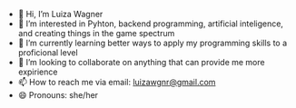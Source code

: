 - 👋 Hi, I’m Luiza Wagner
- 👀 I’m interested in Pyhton, backend programming, artificial inteligence, and creating things in the game spectrum
- 🌱 I’m currently learning better ways to apply my programming skills to a proficional level
- 💞️ I’m looking to collaborate on anything that can provide me more expirience
- 📫 How to reach me via email: luizawgnr@gmail.com
- 😄 Pronouns: she/her


<!---
LuizaWagnerr/LuizaWagnerr is a ✨ special ✨ repository because its `README.md` (this file) appears on your GitHub profile.
You can click the Preview link to take a look at your changes.
--->
